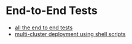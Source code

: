 # End-to-End Tests

- [all the end to end tests](ginkgo)
- [multi-cluster deployment using shell scripts](multi-cluster-deployment)

